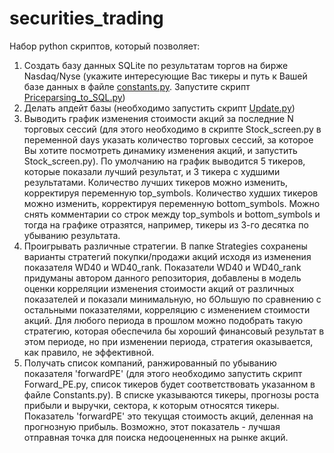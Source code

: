 # securities_trading
Набор python скриптов, который позволяет:
1. Создать базу данных SQLite по результатам торгов на бирже Nasdaq/Nyse (укажите интересующие Вас тикеры и путь к Вашей базе данных в файле [constants.py](https://github.com/MaximAleksandrovich/securities_trading/blob/main/constants.py). Запустите скрипт [Priceparsing_to_SQL.py](https://github.com/MaximAleksandrovich/securities_trading/blob/main/Priceparsing_to_SQL.py))
2. Делать апдейт базы (необходимо запустить скрипт [Update.py](https://github.com/MaximAleksandrovich/securities_trading/blob/main/Priceparsing_to_Update.py))
3. Выводить график изменения стоимости акций за последние N торговых сессий (для этого необходимо в скрипте Stock_screen.py в переменной days
   указать количество торговых сессий, за которое Вы хотите посмотреть динамику изменения акций, и запустить Stock_screen.py). По умолчанию
   на график выводится 5 тикеров, которые показали лучший результат, и 3 тикера с худшими результатами. Количество лучших тикеров можно
   изменить, корректируя переменную top_symbols. Количество худших тикеров можно изменить, корректируя переменную bottom_symbols. Можно
   снять комментарии со строк между top_symbols и bottom_symbols и тогда на графике отразятся, например, тикеры из 3-го десятка по убыванию
   результата.
5. Проигрывать различные стратегии. В папке Strategies сохранены варианты стратегий покупки/продажи акций исходя из изменения показателя WD40
   и WD40_rank. Показатели WD40 и WD40_rank придуманы автором данного репозитория, добавлены в модель оценки корреляции изменения стоимости
   акций от различных показателей и показали минимальную, но бОльшую по сравнению с остальными показателями, корреляцию с изменением
   стоимости акций. Для любого периода в прошлом можно подобрать такую стратегию, которая обеспечила бы хороший финансовый результат в этом
   периоде, но при изменении периода, стратегия оказывается, как правило, не эффективной.
6. Получать список компаний, ранжированный по убыванию показателя 'forwardPE' (для этого необходимо запустить скрипт Forward_PE.py, список тикеров
   будет соответствовать указанном в файле Constants.py). В списке указываются тикеры, прогнозы роста прибыли и выручки, сектора, к которым
   относятся тикеры. Показатель 'forwardPE' это текущая стоимость акций, деленная на прогнозную прибыль. Возможно, этот показатель - лучшая
   отправная точка для поиска недооцененных на рынке акций.
